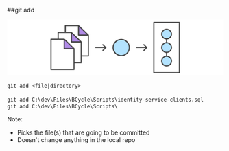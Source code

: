 ##git add

<img src="img/git-add.svg" />

```
git add <file|directory>

git add C:\dev\Files\BCycle\Scripts\identity-service-clients.sql
git add C:\dev\Files\BCycle\Scripts\
```

Note:
+ Picks the file(s) that are going to be committed
+ Doesn't change anything in the local repo
    